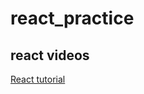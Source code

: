 # react_practice

## react videos

[React tutorial](https://www.youtube.com/playlist?list=PLC3y8-rFHvwgg3vaYJgHGnModB54rxOk3)
